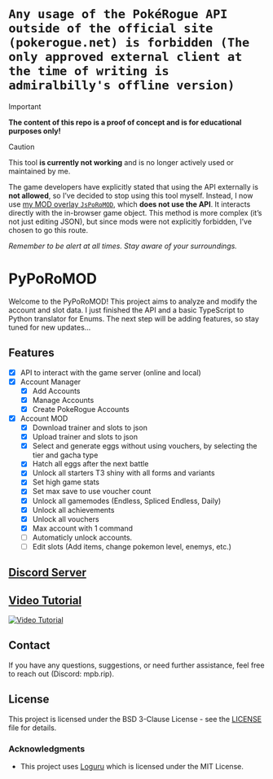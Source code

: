 # `Any usage of the PokéRogue API outside of the official site (pokerogue.net) is forbidden (The only approved external client at the time of writing is admiralbilly's offline version)`

> [!IMPORTANT]  
> **The content of this repo is a proof of concept and is for educational purposes only!**

> [!CAUTION]
> This tool **is currently not working** and is no longer actively used or maintained by me.
> 
> The game developers have explicitly stated that using the API externally is **not allowed**, so I’ve decided to stop using this tool myself. Instead, I now use [my MOD overlay `JsPoRoMOD`](https://github.com/PokeRogueMOD/JsPoRoMOD), which **does not use the API**. It interacts directly with the in-browser game object. This method is more complex (it’s not just editing JSON), but since mods were not explicitly forbidden, I’ve chosen to go this route.
>
> _Remember to be alert at all times. Stay aware of your surroundings._

# PyPoRoMOD

Welcome to the PyPoRoMOD! This project aims to analyze and modify the account and slot data. I just finished the API and a basic TypeScript to Python translator for Enums. The next step will be adding features, so stay tuned for new updates...

## Features

- [x]   API to interact with the game server (online and local)
- [x]   Account Manager
    - [x]   Add Accounts
    - [x]   Manage Accounts
    - [x]   Create PokeRogue Accounts
- [x]   Account MOD
    - [x]   Download trainer and slots to json
    - [x]   Upload trainer and slots to json
    - [x]   Select and generate eggs without using vouchers, by selecting the tier and gacha type
    - [x]   Hatch all eggs after the next battle
    - [x]   Unlock all starters T3 shiny with all forms and variants
    - [x]   Set high game stats
    - [x]   Set max save to use voucher count
    - [x]   Unlock all gamemodes (Endless, Spliced Endless, Daily)
    - [x]   Unlock all achievements
    - [x]   Unlock all vouchers
    - [x]   Max account with 1 command
    - [ ]   Automaticly unlock accounts.
    - [ ]   Edit slots (Add items, change pokemon level, enemys, etc.)

## [Discord Server](https://discord.gg/rsNPUcbrPT)

## [Video Tutorial](https://youtu.be/nYmoTRMg2-Y)

[![Video Tutorial](./resources/thumbnail.png)](https://youtu.be/nYmoTRMg2-Y)

## Contact

If you have any questions, suggestions, or need further assistance, feel free to reach out (Discord: mpb.rip).

## License

This project is licensed under the BSD 3-Clause License - see the [LICENSE](LICENSE) file for details.

### Acknowledgments

-   This project uses [Loguru](https://github.com/Delgan/loguru) which is licensed under the MIT License.
